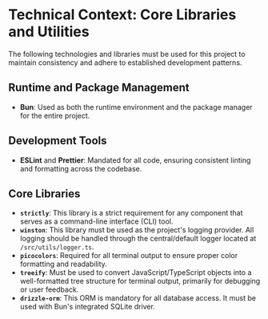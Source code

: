 # Technical Context: Core Libraries and Utilities

The following technologies and libraries must be used for this project to maintain consistency and adhere to established development patterns.

## Runtime and Package Management

- **Bun**: Used as both the runtime environment and the package manager for the entire project.

## Development Tools

- **ESLint** and **Prettier**: Mandated for all code, ensuring consistent linting and formatting across the codebase.

## Core Libraries

- **`strictly`**: This library is a strict requirement for any component that serves as a command-line interface (CLI) tool.
- **`winston`**: This library must be used as the project's logging provider. All logging should be handled through the central/default logger located at `/src/utils/logger.ts`.
- **`picocolors`**: Required for all terminal output to ensure proper color formatting and readability.
- **`treeify`**: Must be used to convert JavaScript/TypeScript objects into a well-formatted tree structure for terminal output, primarily for debugging or user feedback.
- **`drizzle-orm`**: This ORM is mandatory for all database access. It must be used with Bun's integrated SQLite driver.
